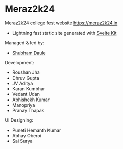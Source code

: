 # Meraz2k24

Meraz2k24 college fest website https://meraz2k24.in

- Lightning fast static site generated with [Svelte Kit](https://kit.svelte.dev/)


Managed & led by:
  - [Shubham Daule](https://github.com/sbdaule5)

Development:
  - Roushan Jha
  - Dhruv Gupta
  - JV Aditya
  - Karan Kumbhar
  - Vedant Udan
  - Abhishekh Kumar
  - Manopriya
  - Pranay Thapak
  
UI Designing:
  - Puneti Hemanth Kumar
  - Abhay Oberoi
  - Sai Surya
